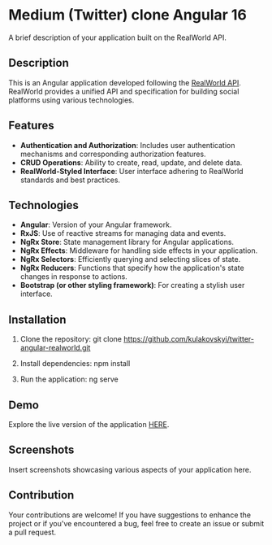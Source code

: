 # Medium (Twitter) clone Angular 16

A brief description of your application built on the RealWorld API.

## Description

This is an Angular application developed following the [RealWorld API](https://github.com/gothinkster/realworld). RealWorld provides a unified API and specification for building social platforms using various technologies.

## Features

- **Authentication and Authorization**: Includes user authentication mechanisms and corresponding authorization features.
- **CRUD Operations**: Ability to create, read, update, and delete data.
- **RealWorld-Styled Interface**: User interface adhering to RealWorld standards and best practices.

## Technologies

- **Angular**: Version of your Angular framework.
- **RxJS**: Use of reactive streams for managing data and events.
- **NgRx Store**: State management library for Angular applications.
- **NgRx Effects**: Middleware for handling side effects in your application.
- **NgRx Selectors**: Efficiently querying and selecting slices of state.
- **NgRx Reducers**: Functions that specify how the application's state changes in response to actions.
- **Bootstrap (or other styling framework)**: For creating a stylish user interface.

## Installation

1. Clone the repository:
   git clone https://github.com/kulakovskyi/twitter-angular-realworld.git

2. Install dependencies:
   npm install

3. Run the application:
   ng serve

## Demo

Explore the live version of the application [HERE](https://twitter-clone-angular.web.app/).

## Screenshots

Insert screenshots showcasing various aspects of your application here.

## Contribution

Your contributions are welcome! If you have suggestions to enhance the project or if you've encountered a bug, feel free to create an issue or submit a pull request.
